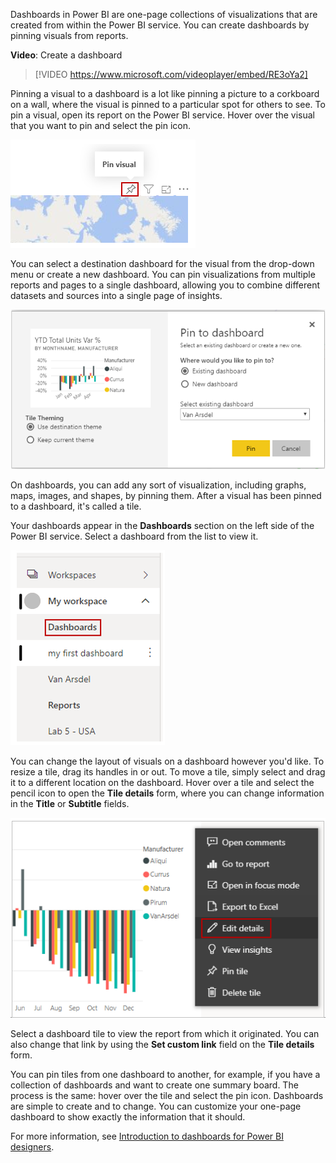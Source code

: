 Dashboards in Power BI are one-page collections of visualizations that are created from within the Power BI service. You can create dashboards by pinning visuals from reports. 

**Video**: Create a dashboard
> [!VIDEO https://www.microsoft.com/videoplayer/embed/RE3oYa2]

Pinning a visual to a dashboard is a lot like pinning a picture to a corkboard on a wall, where the visual is pinned to a particular spot for others to see. To pin a visual, open its report on the Power BI service. Hover over the visual that you want to pin and select the pin icon.

![Screenshot of the "Pin visual" button.](../media/03-power-bi-desktop-pin-visual.png)

You can select a destination dashboard for the visual from the drop-down menu or create a new dashboard. You can pin visualizations from multiple reports and pages to a single dashboard, allowing you to combine different datasets and sources into a single page of insights.

![Screenshot of the "Pin to dashboard" dialog.](../media/03-power-bi-desktop-pin-dialog.png)

On dashboards, you can add any sort of visualization, including graphs, maps, images, and shapes, by pinning them. After a visual has been pinned to a dashboard, it's called a tile.

Your dashboards appear in the **Dashboards** section on the left side of the Power BI service. Select a dashboard from the list to view it.

![List of dashboards in the Dashboard section.](../media/03-power-bi-desktop-dashboard-tiles.png)

You can change the layout of visuals on a dashboard however you'd like. To resize a tile, drag its handles in or out. To move a tile, simply select and drag it to a different location on the dashboard. Hover over a tile and select the pencil icon to open the **Tile details** form, where you can change information in the **Title** or **Subtitle** fields.

![Screenshot of the Edit Details option.](../media/03-power-bi-desktop-edit-tile-details.png)

Select a dashboard tile to view the report from which it originated. You can also change that link by using the **Set custom link** field on the **Tile details** form.

You can pin tiles from one dashboard to another, for example, if you have a collection of dashboards and want to create one summary board. The process is the same: hover over the tile and select the pin icon. Dashboards are simple to create and to change. You can customize your one-page dashboard to show exactly the information that it should.

For more information, see [Introduction to dashboards for Power BI designers](https://docs.microsoft.com/power-bi/service-dashboards/?azure-portal=true).
